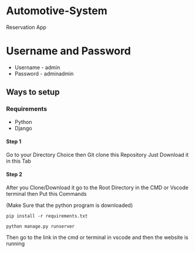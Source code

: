 # Automotive-System

Reservation App

# Username and Password
- Username - admin
- Password - adminadmin

## Ways to setup
### Requirements 
- Python
- Django 

#### Step 1
Go to your Directory Choice then Git clone this Repository Just Download it in this Tab

#### Step 2
After you Clone/Download it go to the Root Directory in the CMD or Vscode terminal then Put this Commands

(Make Sure that the python program is downloaded)
``` Requirements
pip install -r requirements.txt
```

``` 
python manage.py runserver
```

Then go to the link in the cmd or terminal in vscode and then the website is running
